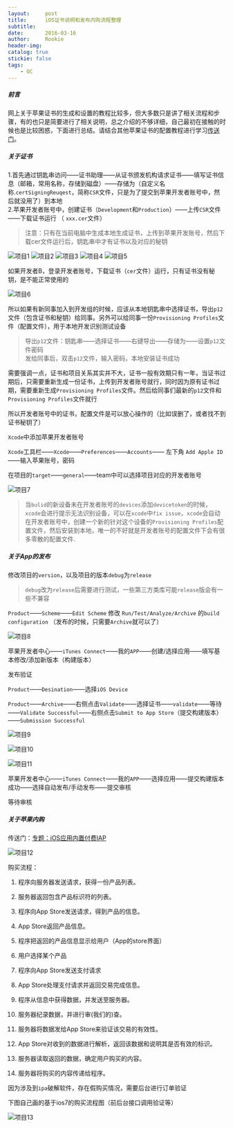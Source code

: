 ```yaml
---
layout:     post
title:      iOS证书说明和发布内购流程整理
subtitle:   
date:       2016-03-16
author:     Rookie
header-img: 
catalog: true
stickie: false
tags:
    - OC
---
```


##### 前言
网上关于苹果证书的生成和设置的教程比较多，但大多数只是讲了相关流程和步骤，有的也只是简要进行了相关说明，总之介绍的不够详细，自己最初在接触的时候也是比较困惑，下面进行总结。请结合其他苹果证书的配置教程进行学习[传送门](https://blog.csdn.net/holydancer/article/details/9219333)。

##### 关于证书

1.首先通过钥匙串访问——证书助理——从证书颁发机构请求证书——填写证书信息（邮箱，常用名称，存储到磁盘）——存储为（自定义名称.`certSigningReuqest`，简称`CSR`文件，只是为了提交到苹果开发者账号中，然后就没用了）到本地  
2.苹果开发者账号中，创建证书（`Development`和`Production`）——上传`CSR`文件——下载证书运行 （ `xxx.cer`文件）  
>注意：只有在当前电脑中生成本地生成证书，上传到苹果开发账号，然后下载cer文件运行后，钥匙串中才有证书以及对应的秘钥

![项目1](/img/20160316/1.png)
![项目2](/img/20160316/2.png)
![项目3](/img/20160316/3.png)
![项目4](/img/20160316/4.png)
![项目5](/img/20160316/5.png)

如果开发者B，登录开发者账号，下载证书（`cer`文件）运行，只有证书没有秘钥，是不能正常使用的

![项目6](/img/20160316/6.png)

所以如果有新同事加入到开发组的时候，应该从本地钥匙串中选择证书，导出`p12`文件（包含证书和秘钥）给同事。另外可以给同事一份`Provisioning Profiles`文件（配置文件），用于本地开发识别测试设备  
>导出`p12`文件：钥匙串——选择证书——右键导出——存储为——设置`p12`文件密码  
发给同事后，双击`p12`文件，输入密码，本地安装证书成功

需要强调一点，证书和项目关系其实并不大，证书一般有效期只有一年，当证书过期后，只需要重新生成一份证书，上传到开发者账号就行，同时因为原有证书过期，需要重新生成`Provisioning Profiles`文件。然后给同事们最新的`p12`文件和`Provisioning Profiles`文件就行  

所以开发者账号中的证书，配置文件是可以放心操作的（比如误删了，或者找不到证书秘钥了）

`Xcode`中添加苹果开发者账号

`Xcode`工具栏——`Xcode`——`Preferences`——`Accounts`—— 左下角 `Add Apple ID` ——输入苹果账号，密码

在项目的`target`——`general`——team中可以选择项目对应的开发者账号

![项目7](/img/20160316/7.png)

>当`bulid`的新设备未在开发者账号的`devices`添加`devicetoken`的时候，`xcode`会进行提示无法识别设备，可以在`xcode`中`fix issue`，`xcode`会自动在开发者账号中，创建一个新的针对这个设备的`Provisioning Profiles`配置文件，然后安装到本地，唯一的不好就是开发者账号的配置文件下会有很多零散的配置文件.

##### 关于App的发布

修改项目的`version`，以及项目的版本`debug`为`release`

>`debug`改为`release`后需要进行测试，一些第三方类库可能`release`版会有一些不兼容

`Product`——`Scheme`——`Edit Scheme` 修改 `Run/Test/Analyze/Archive` 的`build configuration`  （发布的时候，只需要`Archive`就可以了）

![项目8](/img/20160316/8.png)

苹果开发者中心——`iTunes Connect`——我的`APP`——创建/选择应用——填写基本修改/添加新版本（构建版本）

发布验证

`Product`——`Desination`——选择`iOS Device` 

`Product`——`Archive`——右侧点击`Validate`——选择证书——`validate`——等待——`Validate Successful`——右侧点击`Submit to App Store`（提交构建版本）——`Submission Successful`

![项目9](/img/20160316/9.png)

![项目10](/img/20160316/10.png)

![项目11](/img/20160316/11.png)

苹果开发者中心——`iTunes Connect`——我的`APP`——选择应用——提交构建版本成功——选择自动发布/手动发布——提交审核

等待审核

##### 关于苹果内购

传送门：[专题：iOS应用内置付费IAP](http://mobile.51cto.com/iphone-410162.htm)

![项目12](/img/20160316/12.png)

购买流程：

1. 程序向服务器发送请求，获得一份产品列表。

2. 服务器返回包含产品标识符的列表。

3. 程序向App Store发送请求，得到产品的信息。

4. App Store返回产品信息。

5. 程序把返回的产品信息显示给用户（App的store界面）

6. 用户选择某个产品

7. 程序向App Store发送支付请求

8. App Store处理支付请求并返回交易完成信息。

9. 程序从信息中获得数据，并发送至服务器。

10. 服务器纪录数据，并进行审(我们的)查。

11. 服务器将数据发给App Store来验证该交易的有效性。

12. App Store对收到的数据进行解析，返回该数据和说明其是否有效的标识。

13. 服务器读取返回的数据，确定用户购买的内容。

14. 服务器将购买的内容传递给程序。

因为涉及到`ipa`破解软件，存在假购买情况，需要后台进行订单验证

下图自己画的基于ios7的购买流程图（前后台接口调用验证等）

![项目13](/img/20160316/13.jpg)










